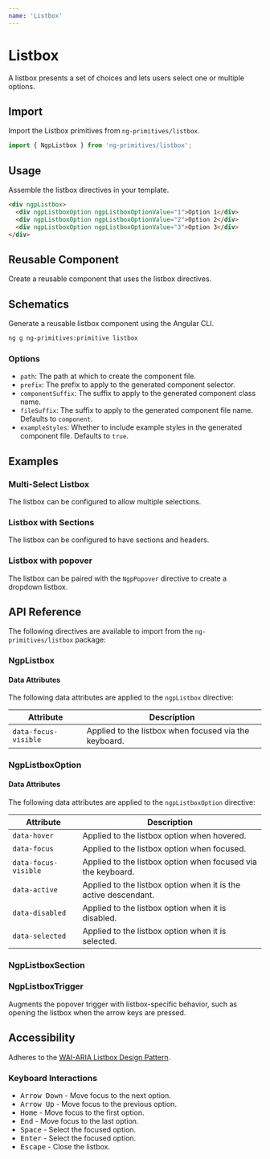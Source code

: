 ```yaml
---
name: 'Listbox'
---
```


# Listbox

A listbox presents a set of choices and lets users select one or multiple options.

<docs-example name="listbox"></docs-example>

## Import

Import the Listbox primitives from `ng-primitives/listbox`.

```ts
import { NgpListbox } from 'ng-primitives/listbox';
```

## Usage

Assemble the listbox directives in your template.

```html
<div ngpListbox>
  <div ngpListboxOption ngpListboxOptionValue="1">Option 1</div>
  <div ngpListboxOption ngpListboxOptionValue="2">Option 2</div>
  <div ngpListboxOption ngpListboxOptionValue="3">Option 3</div>
</div>
```

## Reusable Component

Create a reusable component that uses the listbox directives.

<docs-snippet name="listbox"></docs-snippet>

## Schematics

Generate a reusable listbox component using the Angular CLI.

```bash npm
ng g ng-primitives:primitive listbox
```

### Options

- `path`: The path at which to create the component file.
- `prefix`: The prefix to apply to the generated component selector.
- `componentSuffix`: The suffix to apply to the generated component class name.
- `fileSuffix`: The suffix to apply to the generated component file name. Defaults to `component`.
- `exampleStyles`: Whether to include example styles in the generated component file. Defaults to `true`.

## Examples

### Multi-Select Listbox

The listbox can be configured to allow multiple selections.

<docs-example name="listbox-multiple"></docs-example>

### Listbox with Sections

The listbox can be configured to have sections and headers.

<docs-example name="listbox-sections"></docs-example>

### Listbox with popover

The listbox can be paired with the `NgpPopover` directive to create a dropdown listbox.

<docs-example name="listbox-select"></docs-example>

## API Reference

The following directives are available to import from the `ng-primitives/listbox` package:

### NgpListbox

<api-docs name="NgpListbox"></api-docs>

#### Data Attributes

The following data attributes are applied to the `ngpListbox` directive:

| Attribute            | Description                                           |
| -------------------- | ----------------------------------------------------- |
| `data-focus-visible` | Applied to the listbox when focused via the keyboard. |

### NgpListboxOption

<api-docs name="NgpListboxOption"></api-docs>

#### Data Attributes

The following data attributes are applied to the `ngpListboxOption` directive:

| Attribute            | Description                                                     |
| -------------------- | --------------------------------------------------------------- |
| `data-hover`         | Applied to the listbox option when hovered.                     |
| `data-focus`         | Applied to the listbox option when focused.                     |
| `data-focus-visible` | Applied to the listbox option when focused via the keyboard.    |
| `data-active`        | Applied to the listbox option when it is the active descendant. |
| `data-disabled`      | Applied to the listbox option when it is disabled.              |
| `data-selected`      | Applied to the listbox option when it is selected.              |

### NgpListboxSection

<api-docs name="NgpListboxSection"></api-docs>

### NgpListboxTrigger

<api-docs name="NgpListboxTrigger"></api-docs>

Augments the popover trigger with listbox-specific behavior, such as opening the listbox when the arrow keys are pressed.

## Accessibility

Adheres to the [WAI-ARIA Listbox Design Pattern](https://www.w3.org/TR/wai-aria-practices-1.1/#Listbox).

### Keyboard Interactions

- <kbd>Arrow Down</kbd> - Move focus to the next option.
- <kbd>Arrow Up</kbd> - Move focus to the previous option.
- <kbd>Home</kbd> - Move focus to the first option.
- <kbd>End</kbd> - Move focus to the last option.
- <kbd>Space</kbd> - Select the focused option.
- <kbd>Enter</kbd> - Select the focused option.
- <kbd>Escape</kbd> - Close the listbox.
